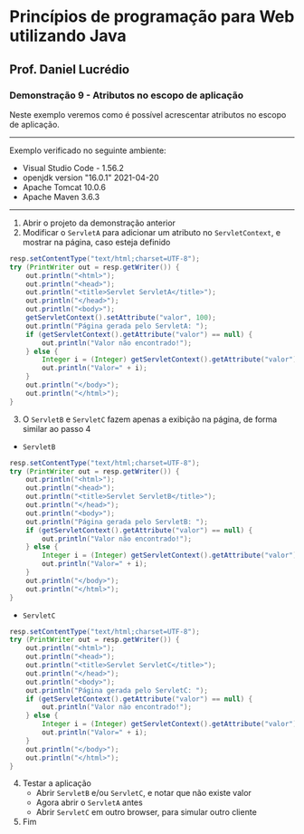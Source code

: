 # Princípios de programação para Web utilizando Java
## Prof. Daniel Lucrédio

### Demonstração 9 - Atributos no escopo de aplicação

Neste exemplo veremos como é possível acrescentar atributos no escopo de aplicação.

<hr>
Exemplo verificado no seguinte ambiente:

- Visual Studio Code - 1.56.2
- openjdk version "16.0.1" 2021-04-20
- Apache Tomcat 10.0.6
- Apache Maven 3.6.3
<hr>

1. Abrir o projeto da demonstração anterior
2. Modificar o ```ServletA``` para adicionar um atributo no ```ServletContext```, e mostrar na página, caso esteja definido

```java
resp.setContentType("text/html;charset=UTF-8");
try (PrintWriter out = resp.getWriter()) {
    out.println("<html>");
    out.println("<head>");
    out.println("<title>Servlet ServletA</title>");
    out.println("</head>");
    out.println("<body>");
    getServletContext().setAttribute("valor", 100);
    out.println("Página gerada pelo ServletA: ");
    if (getServletContext().getAttribute("valor") == null) {
        out.println("Valor não encontrado!");
    } else {
        Integer i = (Integer) getServletContext().getAttribute("valor");
        out.println("Valor=" + i);
    }
    out.println("</body>");
    out.println("</html>");
}
```

3. O ```ServletB``` e ```ServletC``` fazem apenas a exibição na página, de forma similar ao passo 4

- ```ServletB```
```java
resp.setContentType("text/html;charset=UTF-8");
try (PrintWriter out = resp.getWriter()) {
    out.println("<html>");
    out.println("<head>");
    out.println("<title>Servlet ServletB</title>");
    out.println("</head>");
    out.println("<body>");
    out.println("Página gerada pelo ServletB: ");
    if (getServletContext().getAttribute("valor") == null) {
        out.println("Valor não encontrado!");
    } else {
        Integer i = (Integer) getServletContext().getAttribute("valor");
        out.println("Valor=" + i);
    }
    out.println("</body>");
    out.println("</html>");
}
```

- ```ServletC```
```java
resp.setContentType("text/html;charset=UTF-8");
try (PrintWriter out = resp.getWriter()) {
    out.println("<html>");
    out.println("<head>");
    out.println("<title>Servlet ServletC</title>");
    out.println("</head>");
    out.println("<body>");
    out.println("Página gerada pelo ServletC: ");
    if (getServletContext().getAttribute("valor") == null) {
        out.println("Valor não encontrado!");
    } else {
        Integer i = (Integer) getServletContext().getAttribute("valor");
        out.println("Valor=" + i);
    }
    out.println("</body>");
    out.println("</html>");
}
```

4. Testar a aplicação
   - Abrir ```ServletB``` e/ou ```ServletC```, e notar que não existe valor
   - Agora abrir o ```ServletA``` antes
   - Abrir ```ServletC``` em outro browser, para simular outro cliente
5. Fim
